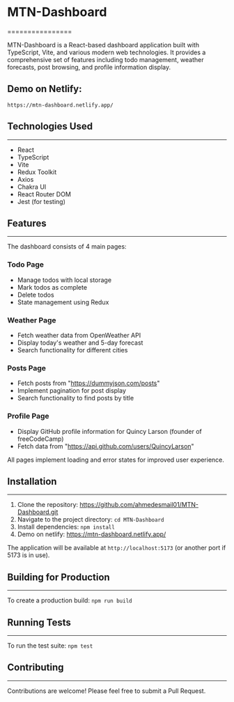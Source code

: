 # MTN-Dashboard

================

MTN-Dashboard is a React-based dashboard application built with TypeScript, Vite, and various modern web technologies. It provides a comprehensive set of features including todo management, weather forecasts, post browsing, and profile information display.

## Demo on Netlify:

    https://mtn-dashboard.netlify.app/

## Technologies Used

---

- React
- TypeScript
- Vite
- Redux Toolkit
- Axios
- Chakra UI
- React Router DOM
- Jest (for testing)

## Features

---

The dashboard consists of 4 main pages:

### Todo Page

- Manage todos with local storage
- Mark todos as complete
- Delete todos
- State management using Redux

### Weather Page

- Fetch weather data from OpenWeather API
- Display today's weather and 5-day forecast
- Search functionality for different cities

### Posts Page

- Fetch posts from "https://dummyjson.com/posts"
- Implement pagination for post display
- Search functionality to find posts by title

### Profile Page

- Display GitHub profile information for Quincy Larson (founder of freeCodeCamp)
- Fetch data from "https://api.github.com/users/QuincyLarson"

All pages implement loading and error states for improved user experience.

## Installation

---

1.  Clone the repository: https://github.com/ahmedesmail01/MTN-Dashboard.git
2.  Navigate to the project directory: `cd MTN-Dashboard`
3.  Install dependencies: `npm install`
4.  Demo on netlify: https://mtn-dashboard.netlify.app/

The application will be available at `http://localhost:5173` (or another port if 5173 is in use).

## Building for Production

---

To create a production build: `npm run build`

## Running Tests

---

To run the test suite: `npm test`

## Contributing

---

Contributions are welcome! Please feel free to submit a Pull Request.
